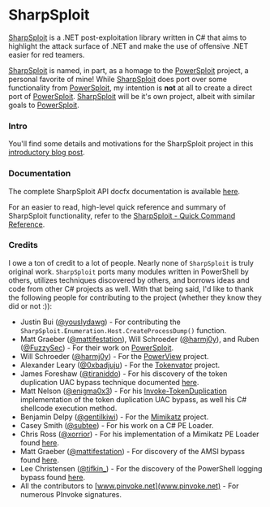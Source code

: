 # SharpSploit

[SharpSploit](https://github.com/cobbr/SharpSploit) is a .NET post-exploitation library written in C# that aims to highlight the attack surface of .NET and make the use of offensive .NET easier for red teamers.

[SharpSploit](https://github.com/cobbr/SharpSploit) is named, in part, as a homage to the [PowerSploit](https://github.com/PowerShellMafia/PowerSploit) project, a personal favorite of mine! While [SharpSploit](https://github.com/cobbr/SharpSploit) does port over some functionality from [PowerSploit](https://github.com/PowerShellMafia/PowerSploit), my intention is **not** at all to create a direct port of [PowerSploit](https://github.com/PowerShellMafia/PowerSploit). [SharpSploit](https://github.com/cobbr/SharpSploit) will be it's own project, albeit with similar goals to [PowerSploit](https://github.com/PowerShellMafia/PowerSploit).

### Intro

You'll find some details and motivations for the SharpSploit project in this [introductory blog post](https://cobbr.io/SharpSploit.html).

### Documentation

The complete SharpSploit API docfx documentation is available [here](https://sharpsploit.cobbr.io/api/).

For an easier to read, high-level quick reference and summary of SharpSploit functionality, refer to the [SharpSploit - Quick Command Reference](https://github.com/cobbr/SharpSploit/blob/master/SharpSploit%20-%20Quick%20Command%20Reference.md).

### Credits

I owe a ton of credit to a lot of people. Nearly none of `SharpSploit` is truly original work. `SharpSploit` ports many modules written in PowerShell by others, utilizes techniques discovered by others, and borrows ideas and code from other C# projects as well. With that being said, I'd like to thank the following people for contributing to the project (whether they know they did or not :)):

* Justin Bui ([@youslydawg](https://twitter.com/youslydawg)) - For contributing the `SharpSploit.Enumeration.Host.CreateProcessDump()` function.
* Matt Graeber ([@mattifestation](https://twitter.com/mattifestation)), Will Schroeder ([@harmj0y](https://twitter.com/harmj0y)), and Ruben ([@FuzzySec](https://twitter.com/fuzzysec)) - For their work on [PowerSploit](https://github.com/PowerShellMafia/PowerSploit).
* Will Schroeder ([@harmj0y](https://twitter.com/harmj0y)) - For the [PowerView](https://github.com/PowerShellMafia/PowerSploit/blob/dev/Recon/PowerView.ps1) project.
* Alexander Leary ([@0xbadjuju](https://twitter.com/0xbadjuju)) - For the [Tokenvator](https://github.com/0xbadjuju/Tokenvator) project.
* James Foreshaw ([@tiraniddo](https://twitter.com/tiraniddo)) - For his discovery of the token duplication UAC bypass technique documented [here](https://tyranidslair.blogspot.com/2017/05/reading-your-way-around-uac-part-3.html).
* Matt Nelson ([@enigma0x3](https://twitter.com/enigma0x3)) - For his [Invoke-TokenDuplication](https://github.com/enigma0x3/Misc-PowerShell-Stuff/blob/master/Invoke-TokenDuplication.ps1) implementation of the token duplication UAC bypass, as well his C# shellcode execution method.
* Benjamin Delpy ([@gentilkiwi](https://twitter.com/gentilkiwi)) - For the [Mimikatz](https://github.com/gentilkiwi/mimikatz) project.
* Casey Smith ([@subtee](https://twitter.com/subtee)) - For his work on a C# PE Loader.
* Chris Ross ([@xorrior](https://twitter.com/xorrior)) - For his implementation of a Mimikatz PE Loader found [here](https://github.com/xorrior/Random-CSharpTools/blob/master/DllLoader/DllLoader/PELoader.cs).
* Matt Graeber ([@mattifestation](https://twitter.com/mattifestation)) - For discovery of the AMSI bypass found [here](https://twitter.com/mattifestation/status/735261120487772160).
* Lee Christensen ([@tifkin_](https://twitter.com/tifkin_)) - For the discovery of the PowerShell logging bypass found [here](https://github.com/leechristensen/Random/blob/master/CSharp/DisablePSLogging.cs).
* All the contributors to [www.pinvoke.net](www.pinvoke.net) - For numerous PInvoke signatures.
